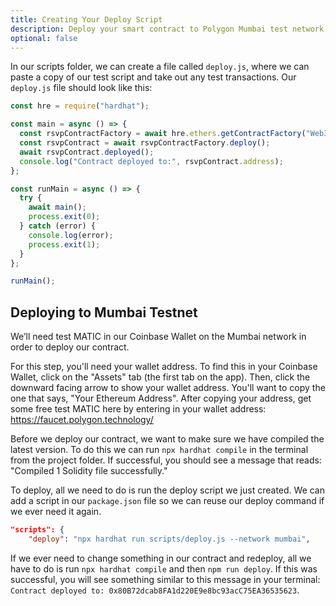 ```yaml
---
title: Creating Your Deploy Script
description: Deploy your smart contract to Polygon Mumbai test network using Hardhat.
optional: false
---
```


In our scripts folder, we can create a file called `deploy.js`, where we can paste a copy of our test script and take out any test transactions. Our `deploy.js` file should look like this:

```javascript
const hre = require("hardhat");

const main = async () => {
  const rsvpContractFactory = await hre.ethers.getContractFactory("Web3RSVP");
  const rsvpContract = await rsvpContractFactory.deploy();
  await rsvpContract.deployed();
  console.log("Contract deployed to:", rsvpContract.address);
};

const runMain = async () => {
  try {
    await main();
    process.exit(0);
  } catch (error) {
    console.log(error);
    process.exit(1);
  }
};

runMain();
```

## Deploying to Mumbai Testnet

We’ll need test MATIC in our Coinbase Wallet on the Mumbai network in order to deploy our contract.

For this step, you'll need your wallet address. To find this in your Coinbase Wallet, click on the "Assets" tab (the first tab on the app). Then, click the downward facing arrow to show your wallet address. You'll want to copy the one that says, "Your Ethereum Address". After copying your address, get some free test MATIC here by entering in your wallet address: https://faucet.polygon.technology/

Before we deploy our contract, we want to make sure we have compiled the latest version. To do this we can run `npx hardhat compile` in the terminal from the project folder. If successful, you should see a message that reads: "Compiled 1 Solidity file successfully."

To deploy, all we need to do is run the deploy script we just created. We can add a script in our `package.json` file so we can reuse our deploy command if we ever need it again.

```json
"scripts": {
    "deploy": "npx hardhat run scripts/deploy.js --network mumbai",

```

If we ever need to change something in our contract and redeploy, all we have to do is run `npx hardhat compile` and then `npm run deploy`. If this was successful, you will see something similar to this message in your terminal: `Contract deployed to: 0x80B72dcab8FA1d220E9e8bc93acC75EA36535623`.
